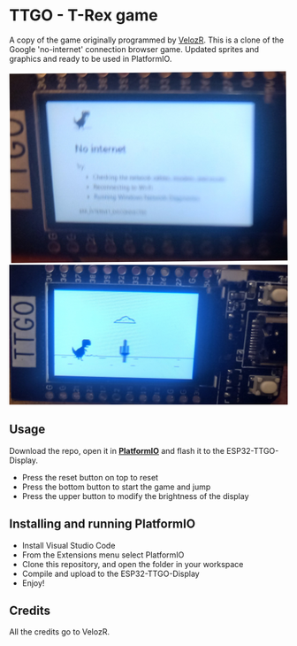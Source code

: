 # TTGO - T-Rex game

A copy of the game originally programmed by [VelozR]( https://github.com/VolosR/TRexTTGOdisplay). This is a clone of the Google 'no-internet' connection browser game. Updated sprites and graphics and ready to be used in PlatformIO.

![Start screen](assets/20211231_171534.jpg)
![Action screen](assets/20211231_171609.jpg)

## Usage
Download the repo, open it in [**PlatformIO**](https://platformio.org/) and flash it to the ESP32-TTGO-Display.

- Press the reset button on top to reset
- Press the bottom button to start the game and jump
- Press the upper button to modify the brightness of the display

## Installing and running PlatformIO

- Install Visual Studio Code
- From the Extensions menu select PlatformIO
- Clone this repository, and open the folder in your workspace
- Compile and upload to the ESP32-TTGO-Display
- Enjoy!

## Credits
All the credits go to VelozR.
